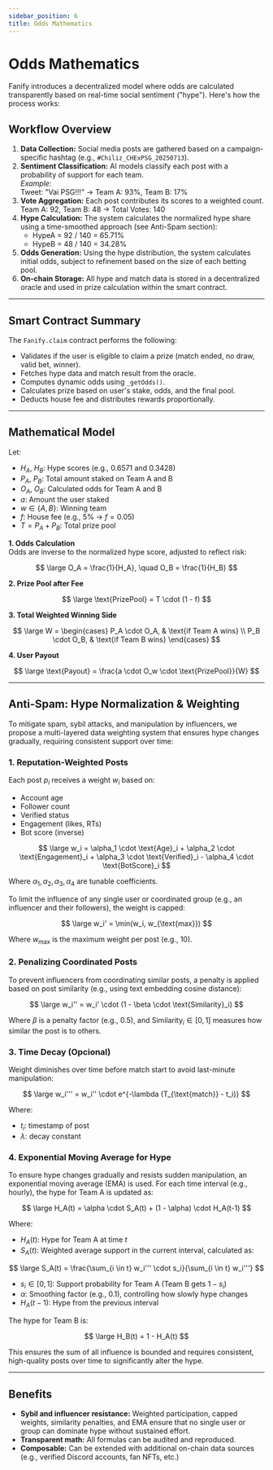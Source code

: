 ```yaml
---
sidebar_position: 6
title: Odds Mathematics
---
```



# Odds Mathematics

Fanify introduces a decentralized model where odds are calculated transparently based on real-time social sentiment ("hype"). Here's how the process works:

## Workflow Overview

1. **Data Collection:** Social media posts are gathered based on a campaign-specific hashtag (e.g., `#Chiliz_CHExPSG_20250713`).
2. **Sentiment Classification:** AI models classify each post with a probability of support for each team.  
   *Example:*  
   Tweet: "Vai PSG!!!" → Team A: 93%, Team B: 17%
3. **Vote Aggregation:** Each post contributes its scores to a weighted count.  
   Team A: 92, Team B: 48 → Total Votes: 140
4. **Hype Calculation:** The system calculates the normalized hype share using a time-smoothed approach (see Anti-Spam section):
   - HypeA = 92 / 140 = 65.71%
   - HypeB = 48 / 140 = 34.28%
5. **Odds Generation:** Using the hype distribution, the system calculates initial odds, subject to refinement based on the size of each betting pool.
6. **On-chain Storage:** All hype and match data is stored in a decentralized oracle and used in prize calculation within the smart contract.

---

## Smart Contract Summary

The `Fanify.claim` contract performs the following:

- Validates if the user is eligible to claim a prize (match ended, no draw, valid bet, winner).
- Fetches hype data and match result from the oracle.
- Computes dynamic odds using `_getOdds()`.
- Calculates prize based on user's stake, odds, and the final pool.
- Deducts house fee and distributes rewards proportionally.

---

## Mathematical Model

Let:

- $H_A$, $H_B$: Hype scores (e.g., 0.6571 and 0.3428)
- $P_A$, $P_B$: Total amount staked on Team A and B
- $O_A$, $O_B$: Calculated odds for Team A and B
- $a$: Amount the user staked
- $w \in \{A, B\}$: Winning team
- $f$: House fee (e.g., 5% → $f = 0.05$)
- $T = P_A + P_B$: Total prize pool

**1. Odds Calculation**  
Odds are inverse to the normalized hype score, adjusted to reflect risk:

$$
\large O_A = \frac{1}{H_A}, \quad O_B = \frac{1}{H_B}
$$

**2. Prize Pool after Fee**

$$
\large \text{PrizePool} = T \cdot (1 - f)
$$

**3. Total Weighted Winning Side**

$$
\large W =
\begin{cases}
P_A \cdot O_A, & \text{if Team A wins} \\
P_B \cdot O_B, & \text{if Team B wins}
\end{cases}
$$

**4. User Payout**

$$
\large \text{Payout} = \frac{a \cdot O_w \cdot \text{PrizePool}}{W}
$$

---

## Anti-Spam: Hype Normalization & Weighting

To mitigate spam, sybil attacks, and manipulation by influencers, we propose a multi-layered data weighting system that ensures hype changes gradually, requiring consistent support over time:

### 1. Reputation-Weighted Posts
Each post $p_i$ receives a weight $w_i$ based on:

- Account age
- Follower count
- Verified status
- Engagement (likes, RTs)
- Bot score (inverse)

$$
\large w_i = \alpha_1 \cdot \text{Age}_i + \alpha_2 \cdot \text{Engagement}_i + \alpha_3 \cdot \text{Verified}_i - \alpha_4 \cdot \text{BotScore}_i
$$

Where $\alpha_1, \alpha_2, \alpha_3, \alpha_4$ are tunable coefficients.

To limit the influence of any single user or coordinated group (e.g., an influencer and their followers), the weight is capped:

$$
\large w_i' = \min(w_i, w_{\text{max}})
$$

Where $w_{\text{max}}$ is the maximum weight per post (e.g., 10).

### 2. Penalizing Coordinated Posts
To prevent influencers from coordinating similar posts, a penalty is applied based on post similarity (e.g., using text embedding cosine distance):

$$
\large w_i'' = w_i' \cdot (1 - \beta \cdot \text{Similarity}_i)
$$

Where $\beta$ is a penalty factor (e.g., 0.5), and $\text{Similarity}_i \in [0,1]$ measures how similar the post is to others.

### 3. Time Decay (Opcional)
Weight diminishes over time before match start to avoid last-minute manipulation:

$$
\large w_i''' = w_i'' \cdot e^{-\lambda (T_{\text{match}} - t_i)}
$$

Where:

- $t_i$: timestamp of post
- $\lambda$: decay constant

### 4. Exponential Moving Average for Hype
To ensure hype changes gradually and resists sudden manipulation, an exponential moving average (EMA) is used. For each time interval (e.g., hourly), the hype for Team A is updated as:

$$
\large H_A(t) = \alpha \cdot S_A(t) + (1 - \alpha) \cdot H_A(t-1)
$$

Where:

- $H_A(t)$: Hype for Team A at time $t$
- $S_A(t)$: Weighted average support in the current interval, calculated as:

$$
\large S_A(t) = \frac{\sum_{i \in t} w_i''' \cdot s_i}{\sum_{i \in t} w_i'''}
$$

- $s_i \in [0,1]$: Support probability for Team A (Team B gets $1 - s_i$)
- $\alpha$: Smoothing factor (e.g., 0.1), controlling how slowly hype changes
- $H_A(t-1)$: Hype from the previous interval

The hype for Team B is:

$$
\large H_B(t) = 1 - H_A(t)
$$

This ensures the sum of all influence is bounded and requires consistent, high-quality posts over time to significantly alter the hype.

---

## Benefits

- **Sybil and influencer resistance:** Weighted participation, capped weights, similarity penalties, and EMA ensure that no single user or group can dominate hype without sustained effort.
- **Transparent math:** All formulas can be audited and reproduced.
- **Composable:** Can be extended with additional on-chain data sources (e.g., verified Discord accounts, fan NFTs, etc.)


